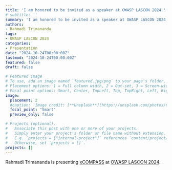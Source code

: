 ```yaml
---
title: 'I am honored to be invited as a speaker at OWASP LASCON 2024.'
# subtitle: ''
summary: 'I am honored to be invited as a speaker at OWASP LASCON 2024.'
authors:
- Rahmadi Trimananda
tags:
- OWASP LASCON 2024
categories:
- Presentation
date: "2024-10-24T00:00:00Z"
lastmod: "2024-10-24T00:00:00Z"
featured: false
draft: false

# Featured image
# To use, add an image named `featured.jpg/png` to your page's folder.
# Placement options: 1 = Full column width, 2 = Out-set, 3 = Screen-width
# Focal point options: Smart, Center, TopLeft, Top, TopRight, Left, Right, BottomLeft, Bottom, BottomRight
image:
  placement: 2
  #caption: 'Image credit: [**Unsplash**](https://unsplash.com/photos/CpkOjOcXdUY)'
  focal_point: "Smart"
  preview_only: false

# Projects (optional).
#   Associate this post with one or more of your projects.
#   Simply enter your project's folder or file name without extension.
#   E.g. `projects = ["internal-project"]` references `content/project/deep-learning/index.md`.
#   Otherwise, set `projects = []`.
projects: []
---
```

Rahmadi Trimananda is presenting [xCOMPASS](https://github.com/Comcast/xCompass/tree/main/xCOMPASS) at [OWASP LASCON 2024](https://owasp.org/www-revent-lascon/).